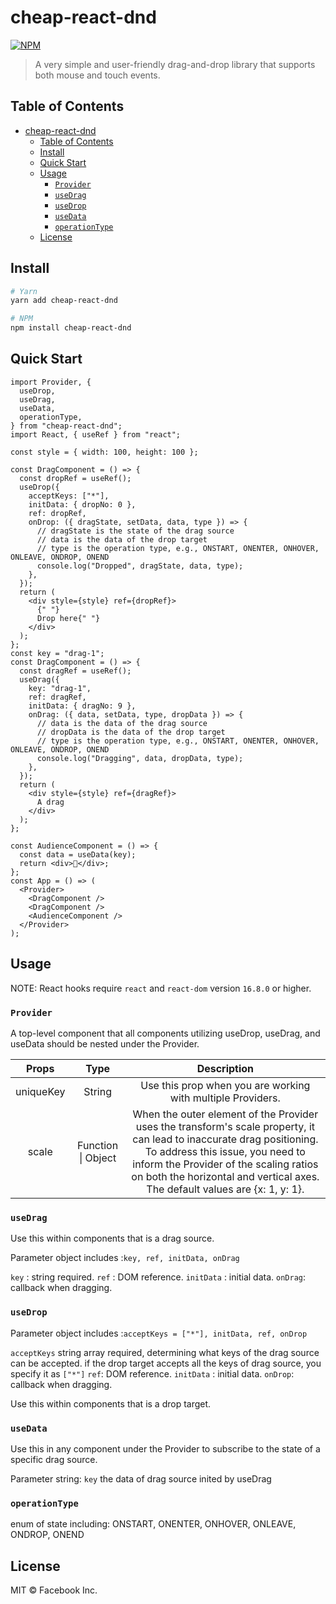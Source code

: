 # cheap-react-dnd

[![NPM](https://img.shields.io/badge/npm-v1.0.3-blue)](https://www.npmjs.com/package/cheap-react-dnd)

> A very simple and user-friendly drag-and-drop library that supports both mouse and touch events.

## Table of Contents

- [cheap-react-dnd](#cheap-react-dnd)
  - [Table of Contents](#table-of-contents)
  - [Install](#install)
  - [Quick Start](#quick-start)
  - [Usage](#usage)
    - [`Provider`](#provider)
    - [`useDrag`](#usedrag)
    - [`useDrop`](#usedrop)
    - [`useData`](#usedata)
    - [`operationType`](#operationtype)
  - [License](#license)

## Install

```bash
# Yarn
yarn add cheap-react-dnd

# NPM
npm install cheap-react-dnd
```

## Quick Start

```tsx
import Provider, {
  useDrop,
  useDrag,
  useData,
  operationType,
} from "cheap-react-dnd";
import React, { useRef } from "react";

const style = { width: 100, height: 100 };

const DragComponent = () => {
  const dropRef = useRef();
  useDrop({
    acceptKeys: ["*"],
    initData: { dropNo: 0 },
    ref: dropRef,
    onDrop: ({ dragState, setData, data, type }) => {
      // dragState is the state of the drag source
      // data is the data of the drop target
      // type is the operation type, e.g., ONSTART, ONENTER, ONHOVER, ONLEAVE, ONDROP, ONEND
      console.log("Dropped", dragState, data, type);
    },
  });
  return (
    <div style={style} ref={dropRef}>
      {" "}
      Drop here{" "}
    </div>
  );
};
const key = "drag-1";
const DragComponent = () => {
  const dragRef = useRef();
  useDrag({
    key: "drag-1",
    ref: dragRef,
    initData: { dragNo: 9 },
    onDrag: ({ data, setData, type, dropData }) => {
      // data is the data of the drag source
      // dropData is the data of the drop target
      // type is the operation type, e.g., ONSTART, ONENTER, ONHOVER, ONLEAVE, ONDROP, ONEND
      console.log("Dragging", data, dropData, type);
    },
  });
  return (
    <div style={style} ref={dragRef}>
      A drag
    </div>
  );
};

const AudienceComponent = () => {
  const data = useData(key);
  return <div>🥺</div>;
};
const App = () => (
  <Provider>
    <DragComponent />
    <DragComponent />
    <AudienceComponent />
  </Provider>
);
```

## Usage

NOTE: React hooks require `react` and `react-dom` version `16.8.0` or higher.

### `Provider`

A top-level component that all components utilizing useDrop, useDrag, and useData should be nested under the Provider.

|   Props   |        Type        |                                                                                                                                     Description                                                                                                                                     |
| :-------: | :----------------: | :---------------------------------------------------------------------------------------------------------------------------------------------------------------------------------------------------------------------------------------------------------------------------------: |
| uniqueKey |       String       |                                                                                                             Use this prop when you are working with multiple Providers.                                                                                                             |
|   scale   | Function \| Object | When the outer element of the Provider uses the transform's scale property, it can lead to inaccurate drag positioning. To address this issue, you need to inform the Provider of the scaling ratios on both the horizontal and vertical axes. The default values are {x: 1, y: 1}. |

### `useDrag`

Use this within components that is a drag source.

Parameter object includes :`key, ref, initData, onDrag`

`key` : string required.
`ref` : DOM reference.
`initData` : initial data.
`onDrag`: callback when dragging.

### `useDrop`

Parameter object includes :`acceptKeys = ["*"], initData, ref, onDrop`

`acceptKeys` string array required, determining what keys of the drag source can be accepted. if the drop target accepts all the keys of drag source, you specify it as `["*"]`
`ref`: DOM reference.
`initData` : initial data.
`onDrop`: callback when dragging.

Use this within components that is a drop target.

### `useData`

Use this in any component under the Provider to subscribe to the state of a specific drag source.

Parameter string: `key`
the data of drag source inited by useDrag

### `operationType`

enum of state including:
ONSTART,
ONENTER,
ONHOVER,
ONLEAVE,
ONDROP,
ONEND

## License

MIT © Facebook Inc.

